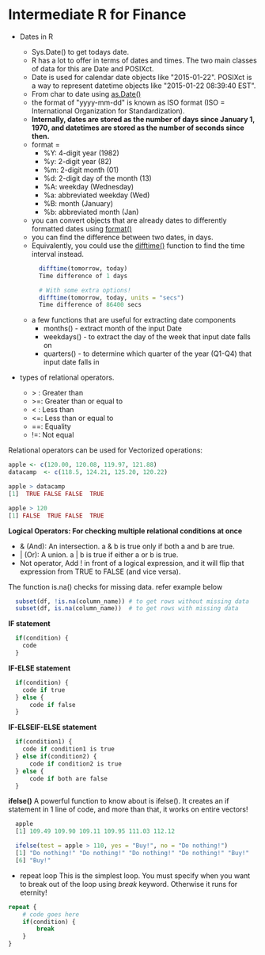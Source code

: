 # Intermediate R for Finance

- Dates in R
  - Sys.Date() to get todays date.
  - R has a lot to offer in terms of dates and times. The two main classes of data for this are Date and POSIXct.
  - Date is used for calendar date objects like "2015-01-22". POSIXct is a way to represent datetime objects like "2015-01-22         08:39:40 EST".
  - From char to date using [as.Date()](https://www.rdocumentation.org/packages/base/versions/3.3.2/topics/as.Date)
  - the format of "yyyy-mm-dd" is known as ISO format (ISO = International Organization for Standardization).
  - **Internally, dates are stored as the number of days since January 1, 1970, and datetimes are stored as the number of seconds     since then.**
  - format =
    - %Y: 4-digit year (1982)
    - %y: 2-digit year (82)
    - %m: 2-digit month (01)
    - %d: 2-digit day of the month (13)
    - %A: weekday (Wednesday)
    - %a: abbreviated weekday (Wed)
    - %B: month (January)
    - %b: abbreviated month (Jan)
  - you can convert objects that are already dates to differently formatted dates using [format()](https://www.rdocumentation.org/packages/base/versions/3.3.2/topics/format)
  - you can find the difference between two dates, in days.
  - Equivalently, you could use the [difftime()](https://www.rdocumentation.org/packages/base/versions/3.3.2/topics/difftime)         function to find the time interval instead.
    ```R
      difftime(tomorrow, today)
      Time difference of 1 days

      # With some extra options!
      difftime(tomorrow, today, units = "secs")
      Time difference of 86400 secs
    ```
  - a few functions that are useful for extracting date components
    - months() - extract month of the input Date
    - weekdays() - to extract the day of the week that input date falls on
    - quarters() - to determine which quarter of the year (Q1-Q4) that input date falls in

- types of relational operators.
  - \> : Greater than
  - \>=: Greater than or equal to
  - < : Less than
  - <=: Less than or equal to
  - ==: Equality
  - !=: Not equal

Relational operators can be used for  Vectorized operations:
```R
apple <- c(120.00, 120.08, 119.97, 121.88)
datacamp  <- c(118.5, 124.21, 125.20, 120.22)

apple > datacamp
[1]  TRUE FALSE FALSE  TRUE

apple > 120
[1] FALSE  TRUE FALSE  TRUE
```
**Logical Operators: For checking multiple relational conditions at once** 
- & (And): An intersection. a & b is true only if both a and b are true.
- | (Or): A union. a | b is true if either a or b is true.
- Not operator, Add ! in front of a logical expression, and it will flip that expression from TRUE to FALSE (and vice versa).

The function is.na() checks for missing data. refer example below
```R
  subset(df, !is.na(column_name)) # to get rows without missing data
  subset(df, is.na(column_name))  # to get rows with missing data
```

**IF statement**
```R
  if(condition) {
    code
  }
```

**IF-ELSE statement**
```R
  if(condition) {
    code if true
  } else {
      code if false 
  }
```

**IF-ELSEIF-ELSE statement**
```R
  if(condition1) {
    code if condition1 is true
  } else if(condition2) {
      code if condition2 is true
  } else {
      code if both are false
  }
```

**ifelse()**
A powerful function to know about is ifelse(). It creates an if statement in 1 line of code, and more than that, it works on entire vectors!

```R
  apple
  [1] 109.49 109.90 109.11 109.95 111.03 112.12

  ifelse(test = apple > 110, yes = "Buy!", no = "Do nothing!")
  [1] "Do nothing!" "Do nothing!" "Do nothing!" "Do nothing!" "Buy!"       
  [6] "Buy!"
```

- repeat loop
This is the simplest loop. You must specify when you want to break out of the loop using *break* keyword. Otherwise it runs for eternity!

```R
repeat {
    # code goes here
    if(condition) {
        break
    }
}
```
